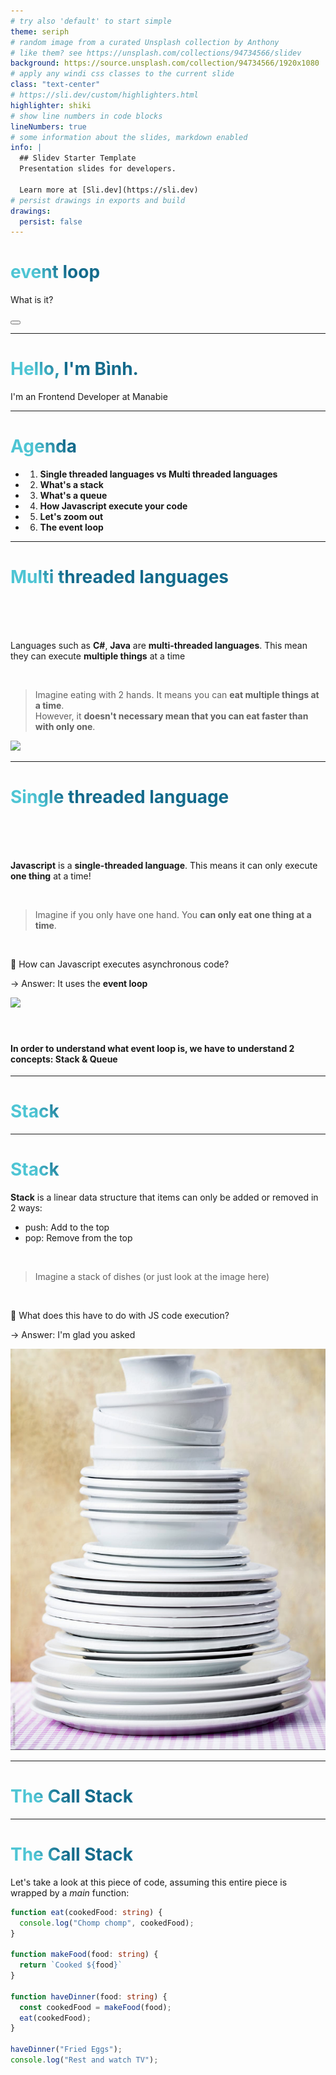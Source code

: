 ```yaml
---
# try also 'default' to start simple
theme: seriph
# random image from a curated Unsplash collection by Anthony
# like them? see https://unsplash.com/collections/94734566/slidev
background: https://source.unsplash.com/collection/94734566/1920x1080
# apply any windi css classes to the current slide
class: "text-center"
# https://sli.dev/custom/highlighters.html
highlighter: shiki
# show line numbers in code blocks
lineNumbers: true
# some information about the slides, markdown enabled
info: |
  ## Slidev Starter Template
  Presentation slides for developers.

  Learn more at [Sli.dev](https://sli.dev)
# persist drawings in exports and build
drawings:
  persist: false
---
```


# event loop

What is it?

<div class="abs-br m-6 flex gap-2">
  <button @click="$slidev.nav.openInEditor()" title="Open in Editor" class="text-xl icon-btn opacity-50 !border-none !hover:text-white">
    <carbon:edit />
  </button>
  <a href="https://github.com/binh1298/slide-event-loop" target="_blank" alt="GitHub"
    class="text-xl icon-btn opacity-50 !border-none !hover:text-white">
    <carbon-logo-github />
  </a>
</div>

<!--
-->

---

# Hello, I'm Bình.

I'm an Frontend Developer at Manabie

<style>
h1 {
  background-color: #2B90B6;
  background-image: linear-gradient(45deg, #4EC5D4 10%, #146b8c 20%);
  background-size: 100%;
  -webkit-background-clip: text;
  -moz-background-clip: text;
  -webkit-text-fill-color: transparent;
  -moz-text-fill-color: transparent;
}
</style>

---

# Agenda

- 1. **Single threaded languages vs Multi threaded languages**
- 2. **What's a stack**
- 3. **What's a queue**
- 4. **How Javascript execute your code**
- 5. **Let's zoom out**
- 6. **The event loop**

---

# Multi threaded languages

<br/>
<br/>
<br/>

<div grid="~ cols-2 gap-4">
<div>

Languages such as **C#**, **Java** are **multi-threaded languages**.
This mean they can execute **multiple things** at a time

<br/>

> Imagine eating with 2 hands. It means you can **eat multiple things at a time**. <br/> However, it **doesn't necessary mean that you can eat faster than with only one**.

</div>
<div>

<img border="rounded" src="http://walkingoffpounds.com/wp-content/uploads/2017/09/Baby-Eating-with-Both-Hands.jpg">
</div>
</div>

---

# Single threaded language

<br/>
<br/>
<br/>

<div grid="~ cols-2 gap-4">
<div>

**Javascript** is a **single-threaded language**.
This means it can only execute **one thing** at a time! 

<br/>

> Imagine if you only have one hand. You **can only eat one thing at a time**.

<br/>

🤔 How can Javascript executes asynchronous code? 

-> Answer: It uses the **event loop**
</div>
<div>

<img border="rounded" src="https://previews.123rf.com/images/dinodia/dinodia1709/dinodia170911040/86335443-ten-year-old-boy-holding-carrot-in-his-one-hand-and-bout-to-eat.jpg">
</div>
</div>

<br/>
<br/>

#### In order to understand what **event loop** is, we have to understand 2 concepts: **Stack** & **Queue**

---

# Stack

---

# Stack

<div grid="~ cols-2 gap-4">
<div>

**Stack** is a linear data structure that items can only be added or removed in 2 ways:

- push: Add to the top
- pop: Remove from the top

<br/>

> Imagine a stack of dishes (or just look at the image here)

<br/>

🤔 What does this have to do with JS code execution?

-> Answer: I'm glad you asked
</div>
<div>

<img border="rounded" src="/images/stack_of_dishes.jpg">
</div>
</div>

---

# The Call Stack

---

# The Call Stack

<div grid="~ cols-2 gap-4">
<div>

Let's take a look at this piece of code, assuming this entire piece is wrapped by a *main* function: 

```ts {all|all|14|9-12|10|5-7|6|11|1-3|2|11|14|15|all}
function eat(cookedFood: string) {
  console.log("Chomp chomp", cookedFood);
}

function makeFood(food: string) {
  return `Cooked ${food}`
}

function haveDinner(food: string) {
  const cookedFood = makeFood(food);  
  eat(cookedFood);
}

haveDinner("Fried Eggs");
console.log("Rest and watch TV");
```

</div>
<div>

<CallStackCarousel />

</div>
</div>


